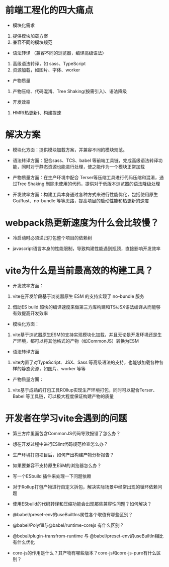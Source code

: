 # 前端工程化的四大痛点
* 模块化需求 
 1. 提供模块加载方案
 2. 兼容不同的模块规范  
* 语法转译 （兼容不同的浏览器，编译高级语法）
 1. 高级语法转译，如 sass、TypeScript
 2. 资源加载，如图片、字体、worker
* 产物质量
 1. 产物压缩、代码混淆、Tree Shaking(按需引入)、语法降级
* 开发效率
 1. HMR(热更新)、构建提速

# 解决方案
 * 模块化方面：提供模块加载方案，并兼容不同的模块规范。
  
 * 语法转译方面：配合sass、TCS、babel 等前端工具链，完成高级语法转译功能，同时对于静态资源也能进行处理，使之能作为一个模块正常加载
  
 * 产物质量方面：在生产环境中配合 Terser等压缩工具进行代码压缩和混淆，通过Tree Shaking 删除未使用的代码，提供对于低版本浏览器的语法降级处理
  
 * 开发效率方面：构建工具本身通过各种方式来进行性能优化，包括使用原生 Go/Rust、no-bundle 等等思路，提高项目的启动性能和热更新的速度

# webpack热更新速度为什么会比较慢？
  * 冷启动时必须递归打包整个项目的依赖树
  
  * javascript语言本身的性能限制，导致构建性能遇到瓶颈，直接影响开发效率 
  
# vite为什么是当前最高效的构建工具？

  * 开发效率方面：
  1. vite在开发阶段基于浏览器原生 ESM 的支持实现了 no-bundle 服务
   
  2. 借助ES build 超快的编译速度来做第三方库构建和TS/JSX语法编译从而能够有效提高开发效率
  * 模块化方面：
  1. vite基于浏览器原生ESM的支持实现模块化加载，并且无论是开发环境还是生产环境，都可以将其他格式的产物（如CommonJS）转换为ESM
  * 语法转译方面
  1. vite内置了对TypeScript、JSX、Sass 等高级语法的支持，也能够加载各种各样的静态资源，如图片、worker 等等
  * 产物质量方面：
  1. vite基于成熟的打包工具ROllup实现生产环境打包，同时可以配合Terser、Babel 等工具链，可以极大程度保证构建产物的质量

# 开发者在学习vite会遇到的问题

  * 第三方库里面包含CommonJS代码导致报错了怎么办？
  
  * 想在开发过程中进行ESlint代码规范检查怎么办？
  * 生产环境打包项目后，如何产出构建产物分析报告？
  * 如果要兼容不支持原生ESM的浏览器怎么办？
  * 写一个ESbuild 插件来处理一下问题依赖
  * 对于Rollup打包产物进行自定义拆包，解决实际场景中经常出现的循环依赖问题
  * 使用ESbuild的代码转译和压缩功能会出现那些兼容性问题？如何解决？
  * @babel/preset-env的useBuiltIns属性各个取值有哪些区别？
  * @babel/Polyfill与@babel/runtime-corejs 有什么区别？
  * @bebal/plugin-transfrom-runtime 与 @babel/preset-env的useBuiltIn相比有什么优化
  *  core-js的作用是什么？其产物有哪些版本？core-js和core-js-pure有什么区别？

